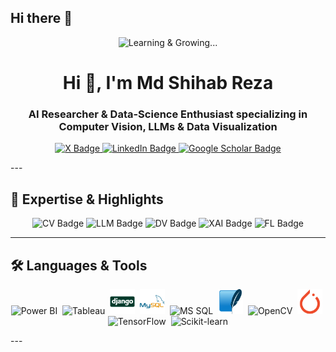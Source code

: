 ## Hi there 👋

<!-- GIF Header -->
<p align="center">
  <img src="https://media.giphy.com/media/3og0IPxMM0erATueVW/giphy.gif" alt="Learning & Growing..." width="200"/>
</p>

<h1 align="center">Hi 👋, I'm <strong>Md Shihab Reza</strong></h1>
<h3 align="center">AI Researcher & Data-Science Enthusiast specializing in Computer Vision, LLMs & Data Visualization</h3>

<p align="center">
  <a href="https://x.com/shihabReza3" target="_blank">
    <img src="https://img.shields.io/badge/X-@shihabReza3-1DA1F2?style=for-the-badge&logo=twitter" alt="X Badge"/>
  </a>
  <a href="https://www.linkedin.com/in/shihabrezaadit/" target="_blank">
    <img src="https://img.shields.io/badge/LinkedIn-Md%20Shihab%20Reza-0077B5?style=for-the-badge&logo=linkedin" alt="LinkedIn Badge"/>
  </a>
  <a href="https://scholar.google.com/citations?user=7OiPbxwAAAAJ&hl=en&authuser=3" target="_blank">
    <img src="https://img.shields.io/badge/Google%20Scholar-Md%20Shihab%20Reza-4285F4?style=for-the-badge&logo=google-scholar" alt="Google Scholar Badge"/>
  </a>
</p>
---


## 💼 Expertise & Highlights

<p align="center">
  <img src="https://img.shields.io/badge/Computer_Vision-✔️-brightgreen?style=flat-square" alt="CV Badge"/>
  <img src="https://img.shields.io/badge/LLMs-✔️-brightgreen?style=flat-square" alt="LLM Badge"/>
  <img src="https://img.shields.io/badge/Data_Visualization-✔️-brightgreen?style=flat-square" alt="DV Badge"/>
  <img src="https://img.shields.io/badge/XAI-✔️-brightgreen?style=flat-square" alt="XAI Badge"/>
  <img src="https://img.shields.io/badge/Federated_Learning-✔️-brightgreen?style=flat-square" alt="FL Badge"/>
</p>

---

## 🛠️ Languages & Tools

<p align="center">
  <img src="https://www.vectorlogo.zone/logos/microsoft_powerbi/microsoft_powerbi-icon.svg" alt="Power BI" width="40"/>&nbsp;
  <img src="https://raw.githubusercontent.com/devicons/devicon/master/icons/tableau/tableau-original.svg" alt="Tableau" width="40"/>&nbsp;
  <img src="https://raw.githubusercontent.com/devicons/devicon/master/icons/django/django-original.svg" alt="Django" width="40"/>&nbsp;
  <img src="https://raw.githubusercontent.com/devicons/devicon/master/icons/mysql/mysql-original-wordmark.svg" alt="MySQL" width="40"/>&nbsp;
  <img src="https://www.vectorlogo.zone/logos/microsoft_sql_server/microsoft_sql_server-icon.svg" alt="MS SQL" width="40"/>&nbsp;
  <img src="https://raw.githubusercontent.com/devicons/devicon/master/icons/sqlite/sqlite-original.svg" alt="SQLite" width="40"/>&nbsp;
  <img src="https://www.vectorlogo.zone/logos/opencv/opencv-icon.svg" alt="OpenCV" width="40"/>&nbsp;
  <img src="https://raw.githubusercontent.com/devicons/devicon/master/icons/pytorch/pytorch-original.svg" alt="PyTorch" width="40"/>&nbsp;
  <img src="https://www.vectorlogo.zone/logos/tensorflow/tensorflow-icon.svg" alt="TensorFlow" width="40"/>&nbsp;
  <img src="https://raw.githubusercontent.com/devicons/devicon/master/icons/scikit-learn/scikit-learn-original.svg" alt="Scikit-learn" width="40"/>
</p>
---


